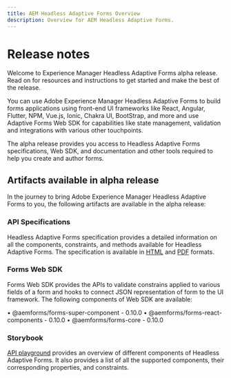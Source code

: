 ```yaml
---
title: AEM Headless Adaptive Forms Overview
description: Overview for AEM Headless Adaptive Forms.
---
```


# Release notes

Welcome to Experience Manager Headless Adaptive Forms alpha release. Read on for resources and instructions to get started and make the best of the release.

You can use Adobe Experience Manager Headless Adaptive Forms to build forms applications using front-end UI frameworks like React, Angular, Flutter, NPM, Vue.js, Ionic, Chakra UI, BootStrap, and more and use Adaptive Forms Web SDK for capabilities like state management, validation and integrations with various other touchpoints.

The alpha release provides you access to Headless Adaptive Forms specifications, Web SDK, and documentation and other tools required to help you create and author forms.

## Artifacts available in alpha release

In the journey to bring Adobe Experience Manager Headless Adaptive Forms to you, the following artifacts are available in the alpha release:

### API Specifications

Headless Adaptive Forms specification provides a detailed information on all the components, constraints, and methods available for Headless Adaptive Forms. The specification is available in [HTML](https://git.corp.adobe.com/pages/livecycle/af2-docs/spec/0.10.0/index.html) and [PDF](https://git.corp.adobe.com/pages/livecycle/af2-docs/spec/0.10.0/index.pdf) formats.

### Forms Web SDK

Forms Web SDK provides the APIs to validate constrains applied to various fields of a form and hooks to connect JSON representation of form to the UI framework. The following components of Web SDK are available:

• @aemforms/forms-super-component - 0.10.0
• @aemforms/forms-react-components - 0.10.0
• @aemforms/forms-core - 0.10.0

### Storybook

[API playground](https://git.corp.adobe.com/pages/livecycle/af2-web-runtime/story/?path=/story/crispr-introduction--page) provides an overview of different components of Headless Adaptive Forms. It also provides a list of all the supported components, their corresponding properties, and constraints.
